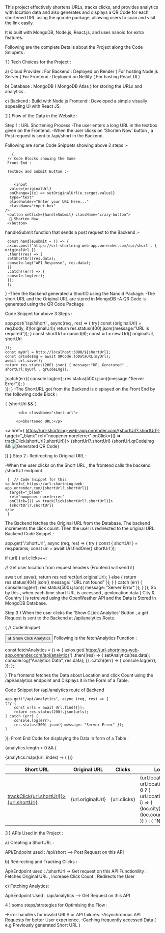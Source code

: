 This project effectively shortens URLs, tracks clicks, and provides analytics with location data and also generates and displays a QR Code for each shortened URL using the qrcode package, allowing users to scan and visit the link easily.

It is built with MongoDB, Node.js, React.js, and uses nanoid  for extra features.

Following are the complete Details about the Project along the Code Snippets :

1 ) Tech Choices for the Project :

a) Cloud Provider : For Backend : Deployed on Render ( For hosting Node.js Server ) For Frontend : Deployed on Netlify ( For hosting React UI )

b) Database : MongoDB ( MongoDB Atlas ) for storing the URLs and analytics .

c) Backend : Build with Node.js Frontend : Developed a simple visually appealing UI with React JS.

2 ) Flow of the Data in the Website :

Step 1 : URL Shortening Process
-The user enters a long URL in the textbox given on the Frontend. -When the user clicks on 'Shorten Now' button , a Post request is sent to /api/short in the Backend.

Following are some Code Snippets showing above 2 steps :-

       {
     // Code Blocks showing the Same 
     Front End : 

     TextBox and Submit Button :- 
        
        
        <input
      value={originalUrl}
      onChange={(e) => setOriginalUrl(e.target.value)}
      type="text"
      placeholder="Enter your URL here..."
      className="input-box"
    />
     <button onClick={handleSubmit} className="crazy-button">
      🚀 Shorten Now
     </button>
handleSubmit function that sends a post request to the Backend :-

     const handleSubmit = () => {
     axios.post('https://url-shortning-web-app.onrender.com/api/short', { originalUrl })
     .then((res) => {
     setShortUrl(res.data);
     console.log("API Response", res.data);
     })
     .catch((err) => {
     console.log(err);
     });
     };

  }
-Then the Backend generated a ShortID using the Nanoid Package. -The short URL and the Original URL are stored in MongoDB -A QR Code is generated using the QR Code Package

Code Snippet for above 3 Steps :

  app.post('/api/short' , async(req , res) => {
  try{
    const {originalUrl} = req.body;
        if(!originalUrl){
            return res.status(400).json({message:"URL is required"});
        }
        const shortUrl = nanoid(6);
        const url = new Url({
        originalUrl,
        shortUrl
    
    });
    const myUrl = http://localhost:3000/${shortUrl};
    const qrCodeImg = await QRCode.toDataURL(myUrl);
    await url.save();
    return res.status(200).json( { message:"URL Generated" , shortUrl:myUrl , qrCodeImg});

}catch(err){
    console.log(err);
    res.status(500).json({message:"Server Error"});
}   
});
}
-The ShortURL got from the Backend is displayed on the Front End by the following code Block :

 {
      {shortUrl && (
         
          <div className="short-url">
       
         <p>Shortened URL:</p>

 <a href={ https://url-shortning-web-app.onrender.com/{shortUrl?.shortUrl}} 
   target="_blank" 
   rel="noopener noreferrer"
   onClick={() => trackClick(shortUrl?.shortUrl)}>
   {shortUrl?.shortUrl}
</a>
{shortUrl.qrCodeImg && <img src={shortUrl.qrCodeImg} alt="Generated QR Code" />}
 </div>
)}
}
Step 2 : Redirecting to Original URL :

-When the user clicks on the Short URL , the frontend calls the backend /shortUrl endpoint.

     {  // Code Snippet for this 
    <a href={ https://url-shortning-web-app.onrender.com/{shortUrl?.shortUrl}} 
      target="_blank" 
      rel="noopener noreferrer"
      onClick={() => trackClick(shortUrl?.shortUrl)}>
      {shortUrl?.shortUrl}
    </a>
     } 

The Backend fetches the Original URL from the Database.
The backend increments the click count.
Then the user is redirected to the original URL.
Backend Code Snippet :

app.get("/:shortUrl", async (req, res) => {
    try {
        const { shortUrl } = req.params;
        const url = await Url.findOne({ shortUrl });

 if (url) {
    url.clicks++;

 // Get user location from request headers (Frontend will send it)


   await url.save();
   return res.redirect(url.originalUrl);
  } else {
            return res.status(404).json({ message: "URL not found" });
  }
    } catch (err) {
        console.log(err);
        res.status(500).json({ message: "Server Error" });
  }
});
So by this , when each time short URL is accessed , geolocation data ( City & Country ) is retreived using the OpenWeather API and the Data is Stored in MongoDB Database.

Step 3 ) When the user clicks the 'Show CLick Analytics' Button , a get Request is sent to the Backend at /api/analytics Route.

{ // Code Snippet

<button onClick={fetchAnalytics} className="analytics-button">
    📊 Show Click Analytics
 </button>
Following is the fetchAnalytics Function :

 const fetchAnalytics = () => {
 axios.get('https://url-shortning-web-app.onrender.com/api/analytics')
 .then((res) => {
 setAnalytics(res.data);
 console.log("Analytics Data", res.data);
 })
.catch((err) => {
 console.log(err);
 });
};

}
The frontend fetches the Data about Location and click Count using the /api/analytics endpoint and Displays it in the Form of a Table.

Code Snippet for /api/analytics route of Backend

    app.get("/api/analytics", async (req, res) => {
    try {
        const urls = await Url.find({});
        return res.status(200).json(urls);
    } catch (err) {
        console.log(err);
        res.status(500).json({ message: "Server Error" });
    }
});
Front End Code for displaying the Data in form of a Table :

   {analytics.length > 0 && (
      <div className="analytics-container">
       <table className="analytics-table">
<thead>
    <tr>
        <th>Short URL</th>
        <th>Original URL</th>
        <th>Clicks</th>
        <th>Locations</th>
    </tr>
</thead>
<tbody>
    {analytics.map((url, index) => (
        <tr key={index}>
            <td>
            <a href={https://url-shortning-web-app.onrender.com/${url.shortUrl}}
   target="_blank" 
    rel="noopener noreferrer" 
     onClick={() => trackClick(url.shortUrl)}>
  {url.shortUrl}
    </a>
            </td>
            <td>{url.originalUrl}</td>
            <td>{url.clicks}</td>
            <td>
                {url.locations && url.locations.length > 0 ? (
                    url.locations.map((loc, i) => (
                        <div key={i}>{loc.city}, {loc.country}</div>
                    ))
                ) : (
                    "No Data"
                )}
            </td>
        </tr>
    ))}
</tbody>
</table>
3 ) APIs Used in the Project :

a) Creating a ShortURL :

API/Endpoint used : /api/short --> Post Request on this API

b) Redirecting and Tracking Clicks :

Api/Endpoint used : /:shortUrl -> Get request on this API Functionility : Fetches Original URL , Increase Click Count  , Redirects the User

c) Fetching Analytics:

Api/Endpoint Used : /api/analytics --> Get Request on this API


4 ) some steps/strategies for Optimising the Flow :

-Error handlers for invalid URLS or API failures. -Asynchronous API Requests for better User experience. -Caching frequently accessed Data ( e.g Previously generated Short URL )
